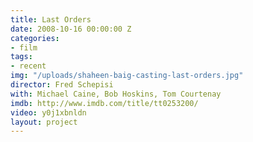```yaml
---
title: Last Orders
date: 2008-10-16 00:00:00 Z
categories:
- film
tags:
- recent
img: "/uploads/shaheen-baig-casting-last-orders.jpg"
director: Fred Schepisi
with: Michael Caine, Bob Hoskins, Tom Courtenay
imdb: http://www.imdb.com/title/tt0253200/
video: y0j1xbnldn
layout: project
---
```


